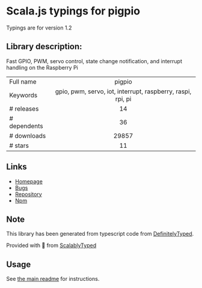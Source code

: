 
# Scala.js typings for pigpio

Typings are for version 1.2

## Library description:
Fast GPIO, PWM, servo control, state change notification, and interrupt handling on the Raspberry Pi

|                    |                 |
| ------------------ | :-------------: |
| Full name          | pigpio |
| Keywords           | gpio, pwm, servo, iot, interrupt, raspberry, raspi, rpi, pi |
| # releases         | 14 |
| # dependents       | 36 |
| # downloads        | 29857 |
| # stars            | 11 |

## Links
- [Homepage](https://github.com/fivdi/pigpio#readme)
- [Bugs](https://github.com/fivdi/pigpio/issues)
- [Repository](https://github.com/fivdi/pigpio)
- [Npm](https://www.npmjs.com/package/pigpio)
    


## Note
This library has been generated from typescript code from [DefinitelyTyped](https://definitelytyped.org).

Provided with :purple_heart: from [ScalablyTyped](https://github.com/oyvindberg/ScalablyTyped)

## Usage
See [the main readme](../../readme.md) for instructions.


